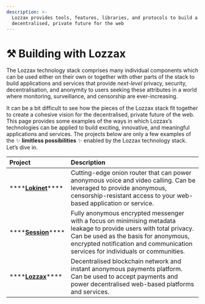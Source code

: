 ```yaml
---
description: >-
  Lozzax provides tools, features, libraries, and protocols to build a
  decentralised, private future for the web
---
```


# ⚒️ Building with Lozzax

The Lozzax technology stack comprises many individual components which can be used either on their own or together with other parts of the stack to build applications and services that provide _next-level_ privacy, security, decentralisation, and anonymity to users seeking these attributes in a world where monitoring, surveillance, and censorship are ever-increasing.

It can be a bit difficult to see how the pieces of the Lozzax stack fit together to create a cohesive vision for the decentralised, private future of the web. This page provides some examples of the ways in which Lozzax’s technologies can be applied to build exciting, innovative, and meaningful applications and services. The projects below are only a few examples of the ✨ **limitless possibilities** ✨ enabled by the Lozzax technology stack. Let’s dive in.

| Project | Description |
| :--- | :--- |
| \*\*\*\*[**Lokinet**](lokinet.md)\*\*\*\* | Cutting-edge onion router that can power anonymous voice and video calling. Can be leveraged to provide anonymous, censorship-resistant access to your web-based application or service. |
| \*\*\*\*[**Session**](session.md)\*\*\*\* | Fully anonymous encrypted messenger with a focus on minimising metadata leakage to provide users with total privacy. Can be used as the basis for anonymous, encrypted notification and communication services for individuals or communities. |
| \*\*\*\*[**Lozzax**](lozzax.md)\*\*\*\* | Decentralised blockchain network and instant anonymous payments platform. Can be used to accept payments and power decentralised web-based platforms and services. |

